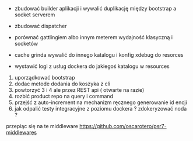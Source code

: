 - zbudować builder aplikacji i wywalić duplikację między bootstrap a socket serverem
- zbudować dispatcher
- porównać gattlingiem albo innym meterem wydajność klasyczną i socketów

- cache grinda wywalić do innego katalogu i konfig xdebug do resorces
- wystawić logi z usług dockera do jakiegoś katalogu w resources
1. uporządkować bootstrap
4. dodac metode dodania do koszyka z cli
5. powtorzyć 3 i 4 ale przez REST api ( otwarte na razie)
6. rozbić product repo na query i command
7. przejść z auto-increment na mechanizm ręcznego generowanie id encji
9. jak odpalić testy integracyjne z poziomu dockera ? 
zdokeryzować noda ? 

przepiąc się na te middleware https://github.com/oscarotero/psr7-middlewares